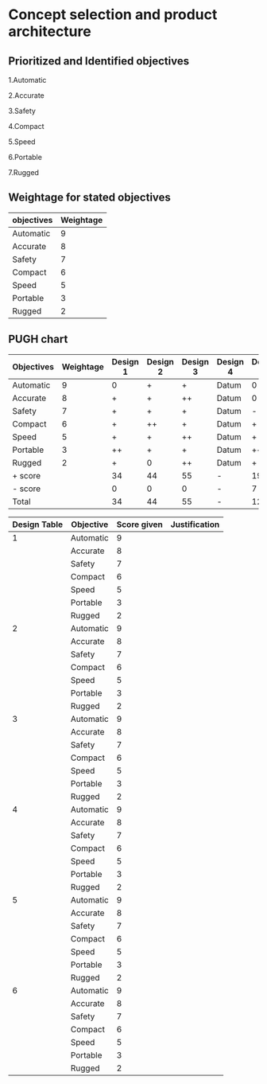 # Concept selection and product architecture

## Prioritized and Identified objectives

1.Automatic

2.Accurate

3.Safety

4.Compact

5.Speed

6.Portable

7.Rugged

## Weightage for stated objectives

|objectives|Weightage|
|-|-|
|Automatic|9|
|Accurate|8|
|Safety|7|
|Compact|6|
|Speed|5|
|Portable|3|
|Rugged|2|

## PUGH chart

|Objectives|Weightage|Design 1|Design 2|Design 3|Design 4|Design 5|Design 6|
|-|-|-|-|-|-|-|-|
|Automatic|9|0|+|+|Datum|0|+|
|Accurate|8|+|+|++|Datum|0|0|
|Safety|7|+|+|+|Datum|-|+|
|Compact|6|+|++|+|Datum|+|0|
|Speed|5|+|+|++|Datum|+|+|
|Portable|3|++|+|+|Datum|++|0|
|Rugged|2|+|0|++|Datum|+|-|
|+ score||34|44|55|-|19|21|
|- score||0|0|0|-|7|2|
|Total||34|44|55|-|12|19|

|Design Table|Objective|Score given|Justification|
|-|-|-|-|
|1|Automatic|9|
||Accurate|8|
||Safety|7|
||Compact|6|
||Speed|5|
||Portable|3|
||Rugged|2|
|2|Automatic|9|
||Accurate|8|
||Safety|7|
||Compact|6|
||Speed|5|
||Portable|3|
||Rugged|2|
|3|Automatic|9|
||Accurate|8|
||Safety|7|
||Compact|6|
||Speed|5|
||Portable|3|
||Rugged|2|
|4|Automatic|9|
||Accurate|8|
||Safety|7|
||Compact|6|
||Speed|5|
||Portable|3|
||Rugged|2|
|5|Automatic|9|
||Accurate|8|
||Safety|7|
||Compact|6|
||Speed|5|
||Portable|3|
||Rugged|2|
|6|Automatic|9|
||Accurate|8|
||Safety|7|
||Compact|6|
||Speed|5|
||Portable|3|
||Rugged|2|